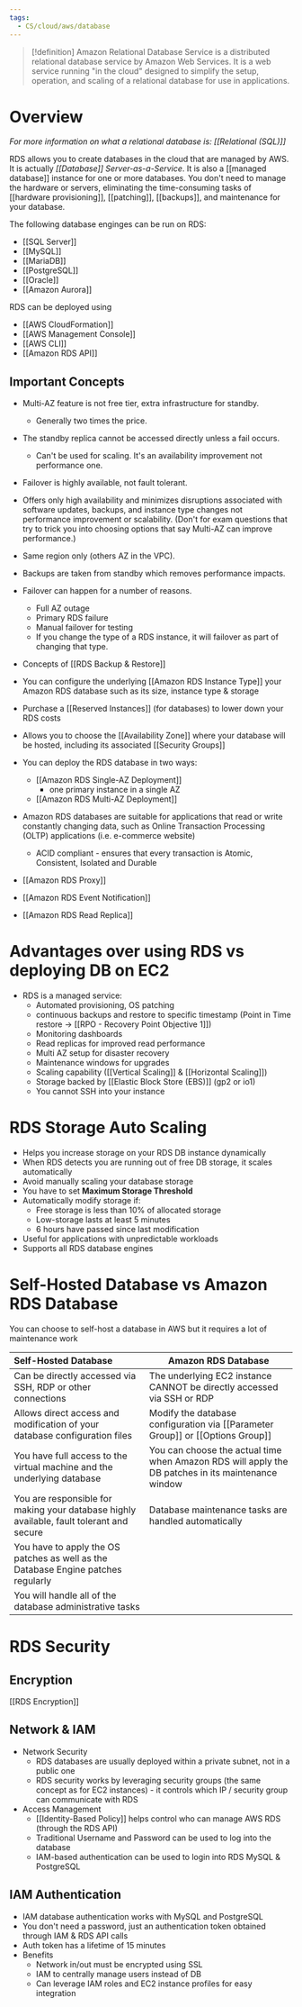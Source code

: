 ```yaml
---
tags:
  - CS/cloud/aws/database
---
```

>[!definition]
>Amazon Relational Database Service is a distributed relational database service by Amazon Web Services. It is a web service running "in the cloud" designed to simplify the setup, operation, and scaling of a relational database for use in applications.

# Overview
*For more information on what a relational database is: [[Relational (SQL)]]*

RDS allows you to create databases in the cloud that are managed by AWS. It is actually *[[Database]] Server-as-a-Service*. It is also a [[managed database]] instance for one or more databases.
You don't need to manage the hardware or servers, eliminating the time-consuming tasks of [[hardware provisioning]], [[patching]], [[backups]], and maintenance for your database.

The following database enginges can be run on RDS:
- [[SQL Server]]
- [[MySQL]]
- [[MariaDB]]
- [[PostgreSQL]]
- [[Oracle]]
- [[Amazon Aurora]]

RDS can be deployed using
- [[AWS CloudFormation]]
- [[AWS Management Console]]
- [[AWS CLI]]
- [[Amazon RDS API]]


## Important Concepts

-  Multi-AZ feature is not free tier, extra infrastructure for standby.
    - Generally two times the price.
- The standby replica cannot be accessed directly unless a fail occurs.
    - Can't be used for scaling. It's an availability improvement not performance one.
- Failover is highly available, not fault tolerant.
- Offers only high availability and minimizes disruptions associated with software updates, backups, and instance type changes not performance improvement or scalability. (Don't for exam questions that try to trick you into choosing options that say Multi-AZ can improve performance.)
- Same region only (others AZ in the VPC).
- Backups are taken from standby which removes performance impacts.
- Failover can happen for a number of reasons.
    - Full AZ outage
    - Primary RDS failure
    - Manual failover for testing
    - If you change the type of a RDS instance, it will failover as part of changing that type.


- Concepts of [[RDS Backup & Restore]]
- You can configure the underlying [[Amazon RDS Instance Type]]  your Amazon RDS database such as its size, instance type & storage
- Purchase a [[Reserved Instances]] (for databases) to lower down your RDS costs
- Allows you to choose the [[Availability Zone]] where your database will be hosted, including its associated [[Security Groups]]
- You can deploy the RDS database in two ways:
	- [[Amazon RDS Single-AZ Deployment]]
		- one primary instance in a single AZ
	- [[Amazon RDS Multi-AZ Deployment]]
- Amazon RDS databases are suitable for applications that read or write constantly changing data, such as Online Transaction Processing (OLTP) applications (i.e. e-commerce website)
	- ACID compliant - ensures that every transaction is Atomic, Consistent, Isolated and Durable
- [[Amazon RDS Proxy]]
- [[Amazon RDS Event Notification]]
- [[Amazon RDS Read Replica]]

# Advantages over using RDS vs deploying DB on EC2

- RDS is a managed service:
	- Automated provisioning, OS patching
	- continuous backups and restore to specific timestamp (Point in Time restore -> [[RPO - Recovery Point Objective 1]])
	- Monitoring dashboards
	- Read replicas for improved read performance
	- Multi AZ setup for disaster recovery
	- Maintenance windows for upgrades
	- Scaling capability ([[Vertical Scaling]] & [[Horizontal Scaling]])
	- Storage backed by [[Elastic Block Store (EBS)]] (gp2 or io1)
	- You cannot SSH into your instance

# RDS Storage Auto Scaling

- Helps you increase storage on your RDS DB instance dynamically
- When RDS detects you are running out of free DB storage, it scales automatically
- Avoid manually scaling your database storage
- You have to set **Maximum Storage Threshold**
- Automatically modify storage if:
	- Free storage is less than 10% of allocated storage
	- Low-storage lasts at least 5 minutes
	- 6 hours have passed since last modification
- Useful for applications with unpredictable workloads
- Supports all RDS database engines

# Self-Hosted Database vs Amazon RDS Database

You can choose to self-host a database in AWS but it requires a lot of maintenance work

| Self-Hosted Database                                                                     | Amazon RDS Database                                                                                |
|:---------------------------------------------------------------------------------------- | -------------------------------------------------------------------------------------------------- |
| Can be directly accessed via SSH, RDP or other connections                               | The underlying EC2 instance CANNOT be directly accessed via SSH or RDP                             |
| Allows direct access and modification of your database configuration files               | Modify the database configuration via [[Parameter Group]] or [[Options Group]]                     |
| You have full access to the virtual machine and the underlying database                  | You can choose the actual time when Amazon RDS will apply the DB patches in its maintenance window |
| You are responsible for making your database highly available, fault tolerant and secure | Database maintenance tasks are handled automatically                                               |
| You have to apply the OS patches as well as the Database Engine patches regularly        |                                                                                                    |
| You will handle all of the database administrative tasks                                                                                         |                                                                                                    |


# RDS Security
## Encryption

[[RDS Encryption]]

## Network & IAM
- Network Security
	- RDS databases are usually deployed within a private subnet, not in a public one
	- RDS security works by leveraging security groups (the same concept as for EC2 instances) - it controls which IP / security group can communicate with RDS
- Access Management
	- [[Identity-Based Policy]] helps control who can manage AWS RDS (through the RDS API)
	- Traditional Username and Password can be used to log into the database
	- IAM-based authentication can be used to login into RDS MySQL & PostgreSQL

## IAM Authentication
- IAM database authentication works with MySQL and PostgreSQL
- You don't need a password, just an authentication token obtained through IAM & RDS API calls
- Auth token has a lifetime of 15 minutes
- Benefits
	- Network in/out must be encrypted using SSL
	- IAM to centrally manage users instead of DB
	- Can leverage IAM roles and EC2 instance profiles for easy integration
